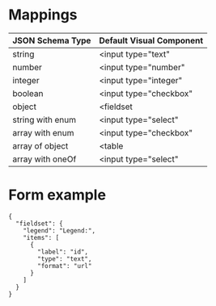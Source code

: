 # Mappings

| JSON Schema Type | Default Visual Component |
| ---------------- | ------------------------ |
| string           | <input type="text"       |
| number           | <input type="number"     |
| integer          | <input type="integer"    |
| boolean          | <input type="checkbox"   |
| object           | <fieldset                |
| string with enum | <input type="select"     |
| array with enum  | <input type="checkbox"   |
| array of object  | <table                   |
| array with oneOf | <input type="select"     |

# Form example
```
{
  "fieldset": {
    "legend": "Legend:",
    "items": [
      {
        "label": "id",
        "type": "text",
        "format": "url"
      }
    ]
  }
}
```

